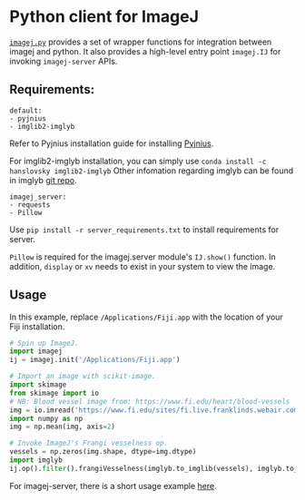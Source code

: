 # Python client for ImageJ

[`imagej.py`](https://github.com/imagej/imagej.py) provides a set of wrapper
functions for integration between imagej and python. It also provides a
high-level entry point `imagej.IJ` for invoking `imagej-server` APIs.

## Requirements:

    default:
    - pyjnius
    - imglib2-imglyb

Refer to Pyjnius installation guide for installing
[Pyjnius](http://pyjnius.readthedocs.io/en/latest/installation.html).

For imglib2-imglyb installation, you can simply use `conda install -c
hanslovsky imglib2-imglyb` Other infomation regarding imglyb can be found in
imglyb [git repo](https://github.com/hanslovsky/imglib2-imglyb).

    imagej_server:
    - requests
    - Pillow

Use `pip install -r server_requirements.txt` to install requirements for server.

`Pillow` is required for the imagej.server module's `IJ.show()` function.
In addition, `display` or `xv` needs to exist in your system to view the image.

## Usage
In this example, replace `/Applications/Fiji.app` with the location of your Fiji installation.
```python
# Spin up ImageJ.
import imagej
ij = imagej.init('/Applications/Fiji.app')

# Import an image with scikit-image.
import skimage
from skimage import io
# NB: Blood vessel image from: https://www.fi.edu/heart/blood-vessels
img = io.imread('https://www.fi.edu/sites/fi.live.franklinds.webair.com/files/styles/featured_large/public/General_EduRes_Heart_BloodVessels_0.jpg')
import numpy as np
img = np.mean(img, axis=2)

# Invoke ImageJ's Frangi vesselness op.
vessels = np.zeros(img.shape, dtype=img.dtype)
import imglyb
ij.op().filter().frangiVesselness(imglyb.to_imglib(vessels), imglyb.to_imglib(img), [1, 1], 20)
```

For imagej-server, there is a short usage example
[here](https://github.com/imagej/imagej.py/tree/master/imagej/server).
